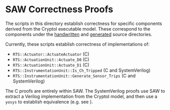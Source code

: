 # SAW Correctness Proofs

The scripts in this directory establish correctness for specific components
derived from the Cryptol executable model. These correspond to the components
under the [handwritten](../src/handwritten) and [generated](../src/generated)
source directories.

Currently, these scripts establish correctness of implementations of:

- `RTS::Actuator::ActuateActuator` (C)
- `RTS::ActuationUnit::Actuate_D0` (C)
- `RTS::ActuationUnit::Actuate_D1` (C)
- `RTS::InstrumentationUnit::Is_Ch_Tripped` (C and SystemVerilog)
- `RTS::InstrumentationUnit::Generate_Sensor_Trips` (C and SystemVerilog)

The C proofs are entirely within SAW. The SystemVerilog proofs use SAW to
extract a Verilog implementation from the Cryptol model, and then use a `yosys`
to establish equivalence (e.g. see [](generated/Is_Ch_Tripped.yosys)).
